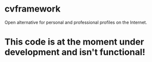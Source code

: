 cvframework
===========

Open alternative for personal and professional profiles on the Internet.

# This code is at the moment under development and isn't functional! #


